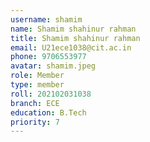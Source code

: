 ```yaml
---
username: shamim
name: Shamim shahinur rahman
title: Shamim shahinur rahman
email: U21ece1038@cit.ac.in
phone: 9706553977
avatar: shamim.jpeg
role: Member
type: member
roll: 202102031038
branch: ECE
education: B.Tech
priority: 7
---
```

